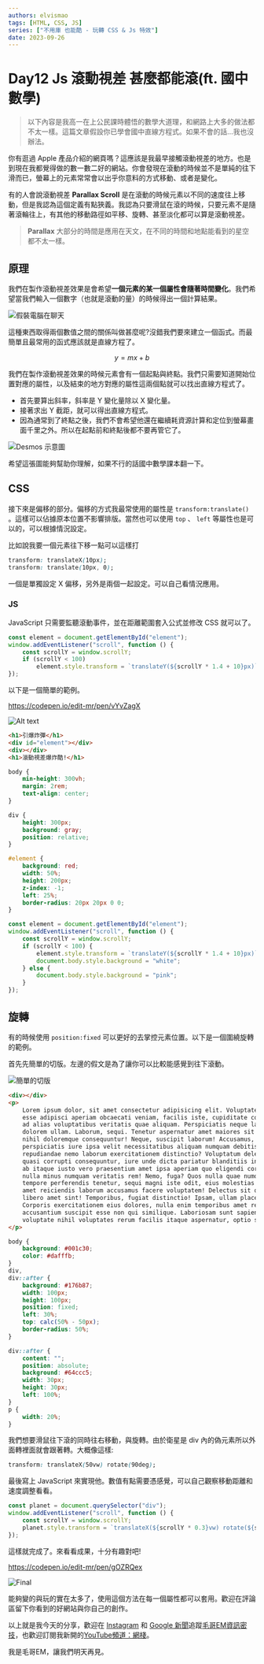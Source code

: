 ```yaml
---
authors: elvismao
tags: [HTML, CSS, JS]
series: ["不用庫 也能酷 - 玩轉 CSS & Js 特效"]
date: 2023-09-26
---
```


# Day12 Js 滾動視差 甚麼都能滾(ft. 國中數學)

> 以下內容是我高一在上公民課時體悟的數學大道理，和網路上大多的做法都不太一樣。這篇文章假設你已學會國中直線方程式。如果不會的話…我也沒辦法。

你有逛過 Apple 產品介紹的網頁嗎？這應該是我最早接觸滾動視差的地方。也是到現在我都覺得做的數一數二好的網站。你會發現在滾動的時候並不是單純的往下滑而已，螢幕上的元素常常會以出乎你意料的方式移動、或者是變化。

有的人會說滾動視差 **Parallax Scroll** 是在滾動的時候元素以不同的速度往上移動，但是我認為這個定義有點狹義。我認為只要滑鼠在滾的時候，只要元素不是隨著滾輪往上，有其他的移動路徑如平移、旋轉、甚至淡化都可以算是滾動視差。

> **Parallax** 大部分的時間是應用在天文，在不同的時間和地點能看到的星空都不太一樣。

## 原理

我們在製作滾動視差效果是會希望**一個元素的某一個屬性會隨著時間變化**。我們希望當我們輸入一個數字（也就是滾動的量）的時候得出一個計算結果。

![假裝電腦在聊天](https://emtech.cc/post/2023ironman-12/chat.webp)

這種東西取得兩個數值之間的關係叫做甚麼呢?沒錯我們要來建立一個函式。而最簡單且最常用的函式應該就是直線方程了。

$$
y=mx+b
$$

我們在製作滾動視差效果的時候元素會有一個起點與終點。我們只需要知道開始位置對應的屬性，以及結束的地方對應的屬性這兩個點就可以找出直線方程式了。

-   首先要算出斜率，斜率是 Y 變化量除以 X 變化量。
-   接著求出 Y 截距，就可以得出直線方程式。
-   因為通常到了終點之後，我們不會希望他還在繼續耗資源計算和定位到螢幕畫面千里之外。所以在起點前和終點後都不要再管它了。

![Desmos 示意圖](https://emtech.cc/post/2023ironman-12/desmos.png)

希望這張圖能夠幫助你理解，如果不行的話國中數學課本翻一下。

## CSS

接下來是偏移的部分。偏移的方式我最常使用的屬性是 `transform:translate()` 。這樣可以佔據原本位置不影響排版。當然也可以使用 `top` 、 `left` 等屬性也是可以的，可以根據情況設定。

比如說我要一個元素往下移一點可以這樣打

```css
transform: translateX(10px);
transform: translate(10px, 0);
```

一個是單獨設定 X 偏移，另外是兩個一起設定。可以自己看情況應用。

### JS

JavaScript 只需要監聽滾動事件，並在距離範圍套入公式並修改 CSS 就可以了。

```js
const element = document.getElementById("element");
window.addEventListener("scroll", function () {
    const scrollY = window.scrollY;
    if (scrollY < 100)
        element.style.transform = `translateY(${scrollY * 1.4 + 10}px)`;
});
```

以下是一個簡單的範例。

https://codepen.io/edit-mr/pen/vYvZagX

![Alt text](https://emtech.cc/post/2023ironman-12/boom.gif)

```html
<h1>引爆炸彈</h1>
<div id="element"></div>
<div></div>
<h1>滾動視差爆炸酷!</h1>
```

```css
body {
    min-height: 300vh;
    margin: 2rem;
    text-align: center;
}

div {
    height: 300px;
    background: gray;
    position: relative;
}

#element {
    background: red;
    width: 50%;
    height: 200px;
    z-index: -1;
    left: 25%;
    border-radius: 20px 20px 0 0;
}
```

```js
const element = document.getElementById("element");
window.addEventListener("scroll", function () {
    const scrollY = window.scrollY;
    if (scrollY < 100) {
        element.style.transform = `translateY(${scrollY * 1.4 + 10}px)`;
        document.body.style.background = "white";
    } else {
        document.body.style.background = "pink";
    }
});
```

## 旋轉

有的時候使用 `position:fixed` 可以更好的去掌控元素位置。以下是一個圍繞旋轉的範例。

首先先簡單的切版。左邊的假文是為了讓你可以比較能感覺到往下滾動。

![簡單的切版](https://emtech.cc/post/2023ironman-12/layout.webp)

```html
<div></div>
<p>
    Lorem ipsum dolor, sit amet consectetur adipisicing elit. Voluptatem laborum
    esse adipisci aperiam obcaecati veniam, facilis iste, cupiditate corrupti,
    ad alias voluptatibus veritatis quae aliquam. Perspiciatis neque labore
    dolorem ullam. Laborum, sequi. Tenetur aspernatur amet maiores sit possimus,
    nihil doloremque consequuntur! Neque, suscipit laborum! Accusamus, sint
    perspiciatis iure ipsa velit necessitatibus aliquam numquam debitis nisi
    repudiandae nemo laborum exercitationem distinctio? Voluptatum deleniti
    quasi corrupti consequuntur, iure unde dicta pariatur blanditiis in officiis
    ab itaque iusto vero praesentium amet ipsa aperiam quo eligendi corporis
    nulla minus numquam veritatis rem! Nemo, fuga? Quos nulla quae numquam
    tempore perferendis tenetur, sequi magni iste odit, eius molestias sit enim,
    amet reiciendis laborum accusamus facere voluptatem! Delectus sit quia
    libero amet sint! Temporibus, fugiat distinctio! Ipsam, ullam placeat?
    Corporis exercitationem eius dolores, nulla enim temporibus amet repellendus
    accusantium suscipit esse non qui similique. Laboriosam sunt sapiente
    voluptate nihil voluptates rerum facilis itaque aspernatur, optio sint.
</p>
```

```css
body {
    background: #001c30;
    color: #dafffb;
}
div,
div::after {
    background: #176b87;
    width: 100px;
    height: 100px;
    position: fixed;
    left: 30%;
    top: calc(50% - 50px);
    border-radius: 50%;
}

div::after {
    content: "";
    position: absolute;
    background: #64ccc5;
    width: 30px;
    height: 30px;
    left: 100%;
}
p {
    width: 20%;
}
```

我們想要滑鼠往下滾的同時往右移動，與旋轉。由於衛星是 div 內的偽元素所以外面轉裡面就會跟著轉。大概像這樣:

```css
transform: translateX(50vw) rotate(90deg);
```

最後寫上 JavaScript 來實現他。數值有點需要憑感覺，可以自己觀察移動距離和速度調整看看。

```js
const planet = document.querySelector("div");
window.addEventListener("scroll", function () {
    const scrollY = window.scrollY;
    planet.style.transform = `translateX(${scrollY * 0.3}vw) rotate(${scrollY * 3}deg)`;
});
```

這樣就完成了。來看看成果，十分有趣對吧!

https://codepen.io/edit-mr/pen/gOZRQex

![Final](https://emtech.cc/post/2023ironman-12/spin.gif)

能夠變的與玩的實在太多了，使用這個方法在每一個屬性都可以套用。歡迎在評論區留下你看到的好網站與你自己的創作。

以上就是我今天的分享，歡迎在 [Instagram](https://www.instagram.com/emtech.cc) 和 [Google 新聞](https://news.google.com/publications/CAAqBwgKMKXLvgswsubVAw?ceid=TW:zh-Hant&oc=3)追蹤[毛哥EM資訊密技](https://emtech.cc/)，也歡迎訂閱我新開的[YouTube頻道：網棧](https://www.youtube.com/@webpallet)。

我是毛哥EM，讓我們明天再見。
